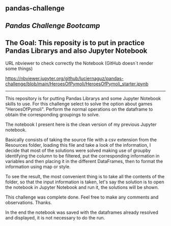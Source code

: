 ## pandas-challenge

_Pandas Challenge Bootcamp_
----------------------------------------------------------------------------------
The Goal: This reposity is to put in practice Pandas Librarys and also Jupyter Notebook
----------------------------------------------------------------------------------
URL nbviewer to check correctly the Notebook (GitHub doesn´t render some things)

https://nbviewer.jupyter.org/github/luciernaguz/pandas-challenge/blob/main/HeroesOfPymoli/HeroesOfPymoli_starter.ipynb

------------------------------------------------------------------------------------
This repository is for putting Pandas Librarys and some Jupyter Notebook skills to use.
For this challenge select to solve the option about games "HeroesOfPymoli".
Perform the normal operations on the dataframe to obtain the corresponding groupings to solve.

The notebook I present here is the clean version of my previous Jupyter notebook.

Basically consists of taking the source file with a csv extension from the Resources folder, loading this file and take a look of the information, I decide that most of the solutions were solved making use of groupby identifying the column to be filtered, put the corresponding information in variables and then placing it in the different DataFrames, then to format the information using map or style.

To see the result, the most convenient thing is to take all the contents of the folder, so that the input information is taken, let's say the solution is to open the notebook in Jupyter Notebook and run it, the solutions will be shown.

This challenge was complete done. Feel free to make any comments and observations. Thanks.

In the end the notebook was saved with the dataframes already resolved and displayed, it is not necessary to do the run.
